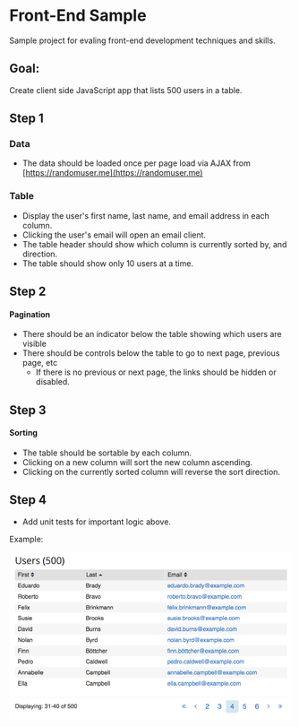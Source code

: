 # Front-End Sample
Sample project for evaling front-end development techniques and skills.


## Goal:
Create client side JavaScript app that lists 500 users in a table.

## Step 1

### Data
- The data should be loaded once per page load via AJAX from [https://randomuser.me](https://randomuser.me)

### Table
- Display the user's first name, last name, and email address in each column.
- Clicking the user's email will open an email client.
- The table header should show which column is currently sorted by, and direction.
- The table should show only 10 users at a time.

## Step 2

#### Pagination
- There should be an indicator below the table showing which users are visible
- There should be controls below the table to go to next page, previous page, etc
	- If there is no previous or next page, the links should be hidden or disabled.

## Step 3

#### Sorting
- The table should be sortable by each column.
- Clicking on a new column will sort the new column ascending.
- Clicking on the currently sorted column will reverse the sort direction.

## Step 4

- Add unit tests for important logic above.

Example:

![Sample](./sample.png)
